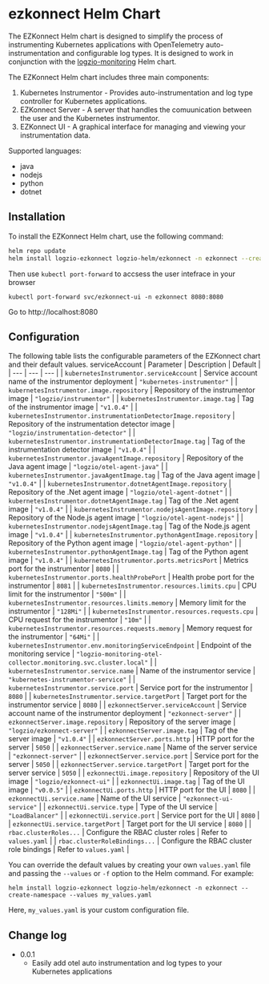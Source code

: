 ezkonnect Helm Chart
====================

The EZKonnect Helm chart is designed to simplify the process of instrumenting Kubernetes applications with OpenTelemetry auto-instrumentation and configurable log types. It is designed to work in conjunction with the [logzio-monitoring](https://github.com/logzio/logzio-helm/tree/master/charts/logzio-monitoring) Helm chart.

The EZKonnect Helm chart includes three main components:

1.  Kubernetes Instrumentor - Provides auto-instrumentation and log type controller for Kubernetes applications.
2.  EZKonnect Server - A server that handles the comuunication between the user and the Kubernetes instrumentor.
3.  EZKonnect UI - A graphical interface for managing and viewing your instrumentation data.

Supported languages:
- java
- nodejs
- python
- dotnet

Installation
------------

To install the EZKonnect Helm chart, use the following command:

```bash
helm repo update
helm install logzio-ezkonnect logzio-helm/ezkonnect -n ezkonnect --create-namespace
``` 

Then use `kubectl port-forward` to accsess the user intefrace in your browser
```
kubectl port-forward svc/ezkonnect-ui -n ezkonnect 8080:8080
```

Go to http://localhost:8080 

Configuration
-------------

The following table lists the configurable parameters of the EZKonnect chart and their default values.
serviceAccount
| Parameter | Description | Default |
| --- | --- | --- |
| `kubernetesInstrumentor.serviceAccount` | Service account name of the instrumentor deployment | `"kubernetes-instrumentor"` |
| `kubernetesInstrumentor.image.repository` | Repository of the instrumentor image | `"logzio/instrumentor"` |
| `kubernetesInstrumentor.image.tag` | Tag of the instrumentor image | `"v1.0.4"` |
| `kubernetesInstrumentor.instrumentationDetectorImage.repository` | Repository of the instrumentation detector image | `"logzio/instrumentation-detector"` |
| `kubernetesInstrumentor.instrumentationDetectorImage.tag` | Tag of the instrumentation detector image | `"v1.0.4"` |
| `kubernetesInstrumentor.javaAgentImage.repository` | Repository of the Java agent image | `"logzio/otel-agent-java"` |
| `kubernetesInstrumentor.javaAgentImage.tag` | Tag of the Java agent image | `"v1.0.4"` |
| `kubernetesInstrumentor.dotnetAgentImage.repository` | Repository of the .Net agent image | `"logzio/otel-agent-dotnet"` |
| `kubernetesInstrumentor.dotnetAgentImage.tag` | Tag of the .Net agent image | `"v1.0.4"` |
| `kubernetesInstrumentor.nodejsAgentImage.repository` | Repository of the Node.js agent image | `"logzio/otel-agent-nodejs"` |
| `kubernetesInstrumentor.nodejsAgentImage.tag` | Tag of the Node.js agent image | `"v1.0.4"` |
| `kubernetesInstrumentor.pythonAgentImage.repository` | Repository of the Python agent image | `"logzio/otel-agent-python"` |
| `kubernetesInstrumentor.pythonAgentImage.tag` | Tag of the Python agent image | `"v1.0.4"` |
| `kubernetesInstrumentor.ports.metricsPort` | Metrics port for the instrumentor | `8080` |
| `kubernetesInstrumentor.ports.healthProbePort` | Health probe port for the instrumentor | `8081` |
| `kubernetesInstrumentor.resources.limits.cpu` | CPU limit for the instrumentor | `"500m"` |
| `kubernetesInstrumentor.resources.limits.memory` | Memory limit for the instrumentor | `"128Mi"` |
| `kubernetesInstrumentor.resources.requests.cpu` | CPU request for the instrumentor | `"10m"` |
| `kubernetesInstrumentor.resources.requests.memory` | Memory request for the instrumentor | `"64Mi"` |
| `kubernetesInstrumentor.env.monitoringServiceEndpoint` | Endpoint of the monitoring service | `"logzio-monitoring-otel-collector.monitoring.svc.cluster.local"` |
| `kubernetesInstrumentor.service.name` | Name of the instrumentor service | `"kubernetes-instrumentor-service"` |
| `kubernetesInstrumentor.service.port` | Service port for the instrumentor | `8080` |
| `kubernetesInstrumentor.service.targetPort` | Target port for the instrumentor service | `8080` |
| `ezkonnectServer.serviceAccount` | Service account name of the instrumentor deployment | `"ezkonnect-server"` |
| `ezkonnectServer.image.repository` | Repository of the server image | `"logzio/ezkonnect-server"` |
| `ezkonnectServer.image.tag` | Tag of the server image | `"v1.0.4"` |
| `ezkonnectServer.ports.http` | HTTP port for the server | `5050` |
| `ezkonnectServer.service.name` | Name of the server service | `"ezkonnect-server"` |
| `ezkonnectServer.service.port` | Service port for the server | `5050` |
| `ezkonnectServer.service.targetPort` | Target port for the server service | `5050` |
| `ezkonnectUi.image.repository` | Repository of the UI image | `"logzio/ezkonnect-ui"` |
| `ezkonnectUi.image.tag` | Tag of the UI image | `"v0.0.5"` |
| `ezkonnectUi.ports.http` | HTTP port for the UI | `8080` |
| `ezkonnectUi.service.name` | Name of the UI service | `"ezkonnect-ui-service"` |
| `ezkonnectUi.service.type` | Type of the UI service | `"LoadBalancer"` |
| `ezkonnectUi.service.port` | Service port for the UI | `8080` |
| `ezkonnectUi.service.targetPort` | Target port for the UI service | `8080` |
| `rbac.clusterRoles...` | Configure the RBAC cluster roles | Refer to `values.yaml` |
| `rbac.clusterRoleBindings...` | Configure the RBAC cluster role bindings | Refer to `values.yaml` |

You can override the default values by creating your own `values.yaml` file and passing the `--values` or `-f` option to the Helm command. For example:

`helm install logzio-ezkonnect logzio-helm/ezkonnect -n ezkonnect --create-namespace --values my_values.yaml` 

Here, `my_values.yaml` is your custom configuration file.


Change log
-------------
* 0.0.1
  - Easily add otel auto instrumentation and log types to your Kubernetes applications